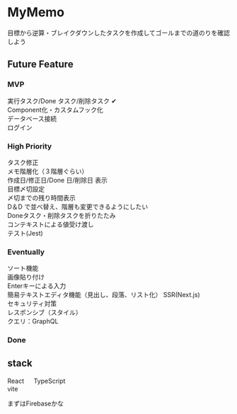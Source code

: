 # MyMemo

目標から逆算・ブレイクダウンしたタスクを作成してゴールまでの道のりを確認しよう

## Future Feature

### MVP
実行タスク/Done タスク/削除タスク ✔︎  
Component化・カスタムフック化  
データベース接続  
ログイン

### High Priority
タスク修正  
メモ階層化（３階層ぐらい）  
作成日/修正日/Done 日/削除日 表示  
目標〆切設定  
〆切までの残り時間表示  
D＆D で並べ替え、階層も変更できるようにしたい  
Doneタスク・削除タスクを折りたたみ  
コンテキストによる値受け渡し  
テスト(Jest)

### Eventually
ソート機能  
画像貼り付け  
Enterキーによる入力  
簡易テキストエディタ機能（見出し、段落、リスト化）
SSR(Next.js)  
セキュリティ対策  
レスポンシブ（スタイル）  
クエリ：GraphQL

### Done


## stack
React 　
TypeScript  
vite

まずはFirebaseかな
